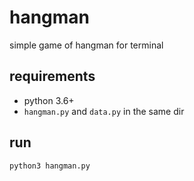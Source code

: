 # hangman
simple game of hangman for terminal

## requirements
- python 3.6+
- ```hangman.py``` and ```data.py``` in the same dir

## run
```python3 hangman.py```
